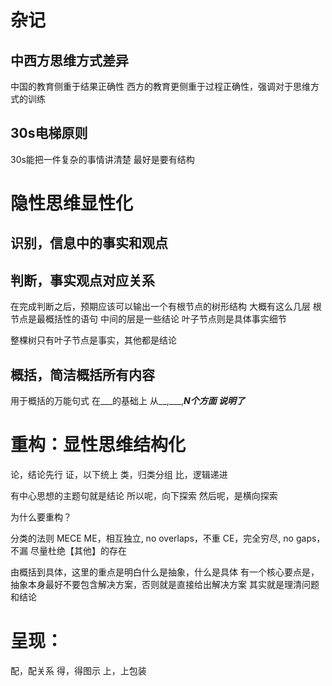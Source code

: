 # 杂记
## 中西方思维方式差异
中国的教育侧重于结果正确性
西方的教育更侧重于过程正确性，强调对于思维方式的训练

## 30s电梯原则
30s能把一件复杂的事情讲清楚
最好是要有结构

# 隐性思维显性化
## 识别，信息中的事实和观点

## 判断，事实观点对应关系
在完成判断之后，预期应该可以输出一个有根节点的树形结构
大概有这么几层
根节点是最概括性的语句
中间的层是一些结论
叶子节点则是具体事实细节

整棵树只有叶子节点是事实，其他都是结论

## 概括，简洁概括所有内容

用于概括的万能句式
在___的基础上
从__,___,___N个方面
说明了___


# 重构：显性思维结构化
论，结论先行
证，以下统上
类，归类分组
比，逻辑递进

有中心思想的主题句就是结论
所以呢，向下探索
然后呢，是横向探索

为什么要重构？

分类的法则 MECE
ME，相互独立, no overlaps，不重
CE，完全穷尽, no gaps，不漏
尽量杜绝【其他】的存在

由概括到具体，这里的重点是明白什么是抽象，什么是具体
有一个核心要点是，抽象本身最好不要包含解决方案，否则就是直接给出解决方案
其实就是理清问题和结论

# 呈现：
配，配关系
得，得图示
上，上包装